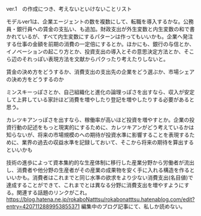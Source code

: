 ver.1　の作成につき、考えないといけないことリスト

モデルver1は、企業エージェントの数を複数にして、転職を導入するかな。公務員・銀行員への賃金の支払い、も追加。財政支出が外生変数と内生変数の和で書かれているが、すべて内生変数にするパターンは作ってもいいかも。企業へ発注する仕事の金額を前期の消費の一定倍にするとか。ほかにも、銀行の与信とか、イノベーションの起こり方とか、投資支出の導入とその意思決定方法とか、そこら辺のそれっぽい表現方法を文献からパクったり考えたりしないと。

賃金の決め方をどうするか、消費支出の支出先の企業をどう選ぶか、市場シェアの決め方をどうするのか

ミンスキーっぽさとか、自己組織化と進化の論理っぽさを出すなら、収入が安定して上昇している家計ほど消費を増やしたり登記を増やしたりする必要があると思う。

カレツキアンっぽさを出すなら、稼働率が高いほど投資を増やすとか。企業の投資行動の記述をもっと現実的にするために、カレツキアンがどう考えているかは知らないが、将来の市場規模のへの期待が投資水準に影響することを表現するために、業界の過去の収益水準を記録しておいて、そこから将来の期待を算出するといいかも

技術の進歩によって資本集約的な生産体制に移行した産業分野から労働者が流出し、消費者や他分野の生産者がその産業の成果物を安く手に入れる構造を作るといいかも。消費者はこれまでと同じ水準の欲求をより少ない消費支出(名目値)で達成することができて、これまでとは異なる分野に消費支出を増やすようにする。関連する話題のリンクがこれ。
https://blog.hatena.ne.jp/rokaboNatttsu/rokabonatttsu.hatenablog.com/edit?entry=4207112889953855371
編集中のブログ記事にて、私しか読めない。